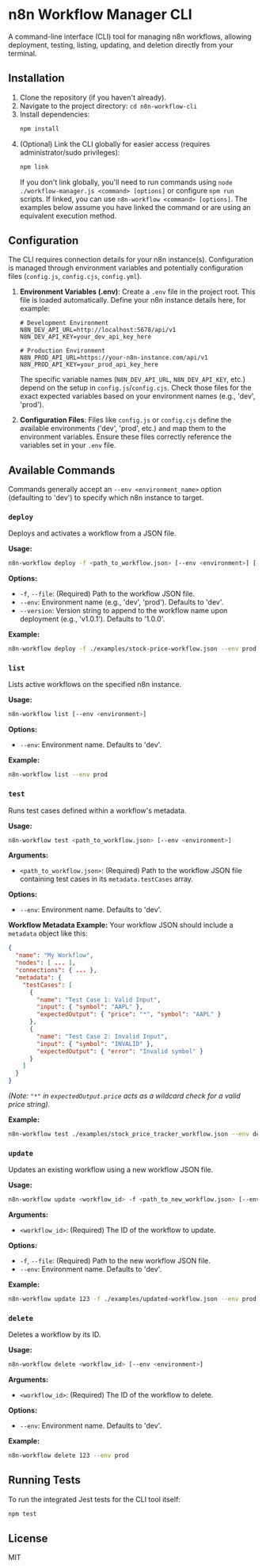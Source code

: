 # n8n Workflow Manager CLI

A command-line interface (CLI) tool for managing n8n workflows, allowing deployment, testing, listing, updating, and deletion directly from your terminal.

## Installation

1.  Clone the repository (if you haven't already).
2.  Navigate to the project directory: `cd n8n-workflow-cli`
3.  Install dependencies:
    ```bash
    npm install
    ```
4.  (Optional) Link the CLI globally for easier access (requires administrator/sudo privileges):
    ```bash
    npm link
    ```
    If you don't link globally, you'll need to run commands using `node ./workflow-manager.js <command> [options]` or configure `npm run` scripts. If linked, you can use `n8n-workflow <command> [options]`. The examples below assume you have linked the command or are using an equivalent execution method.

## Configuration

The CLI requires connection details for your n8n instance(s). Configuration is managed through environment variables and potentially configuration files (`config.js`, `config.cjs`, `config.yml`).

1.  **Environment Variables (.env)**: Create a `.env` file in the project root. This file is loaded automatically. Define your n8n instance details here, for example:
    ```dotenv
    # Development Environment
    N8N_DEV_API_URL=http://localhost:5678/api/v1
    N8N_DEV_API_KEY=your_dev_api_key_here

    # Production Environment
    N8N_PROD_API_URL=https://your-n8n-instance.com/api/v1
    N8N_PROD_API_KEY=your_prod_api_key_here
    ```
    The specific variable names (`N8N_DEV_API_URL`, `N8N_DEV_API_KEY`, etc.) depend on the setup in `config.js`/`config.cjs`. Check those files for the exact expected variables based on your environment names (e.g., 'dev', 'prod').

2.  **Configuration Files**: Files like `config.js` or `config.cjs` define the available environments ('dev', 'prod', etc.) and map them to the environment variables. Ensure these files correctly reference the variables set in your `.env` file.

## Available Commands

Commands generally accept an `--env <environment_name>` option (defaulting to 'dev') to specify which n8n instance to target.

### `deploy`

Deploys and activates a workflow from a JSON file.

**Usage:**
```bash
n8n-workflow deploy -f <path_to_workflow.json> [--env <environment>] [--version <version>]
```

**Options:**
*   `-f`, `--file`: (Required) Path to the workflow JSON file.
*   `--env`: Environment name (e.g., 'dev', 'prod'). Defaults to 'dev'.
*   `--version`: Version string to append to the workflow name upon deployment (e.g., 'v1.0.1'). Defaults to '1.0.0'.

**Example:**
```bash
n8n-workflow deploy -f ./examples/stock-price-workflow.json --env prod --version 1.0.1
```

### `list`

Lists active workflows on the specified n8n instance.

**Usage:**
```bash
n8n-workflow list [--env <environment>]
```

**Options:**
*   `--env`: Environment name. Defaults to 'dev'.

**Example:**
```bash
n8n-workflow list --env prod
```

### `test`

Runs test cases defined within a workflow's metadata.

**Usage:**
```bash
n8n-workflow test <path_to_workflow.json> [--env <environment>]
```

**Arguments:**
*   `<path_to_workflow.json>`: (Required) Path to the workflow JSON file containing test cases in its `metadata.testCases` array.

**Options:**
*   `--env`: Environment name. Defaults to 'dev'.

**Workflow Metadata Example:**
Your workflow JSON should include a `metadata` object like this:
```json
{
  "name": "My Workflow",
  "nodes": [ ... ],
  "connections": { ... },
  "metadata": {
    "testCases": [
      {
        "name": "Test Case 1: Valid Input",
        "input": { "symbol": "AAPL" },
        "expectedOutput": { "price": "*", "symbol": "AAPL" }
      },
      {
        "name": "Test Case 2: Invalid Input",
        "input": { "symbol": "INVALID" },
        "expectedOutput": { "error": "Invalid symbol" }
      }
    ]
  }
}
```
*(Note: `"*"` in `expectedOutput.price` acts as a wildcard check for a valid price string).*

**Example:**
```bash
n8n-workflow test ./examples/stock_price_tracker_workflow.json --env dev
```

### `update`

Updates an existing workflow using a new workflow JSON file.

**Usage:**
```bash
n8n-workflow update <workflow_id> -f <path_to_new_workflow.json> [--env <environment>]
```

**Arguments:**
*   `<workflow_id>`: (Required) The ID of the workflow to update.

**Options:**
*   `-f`, `--file`: (Required) Path to the new workflow JSON file.
*   `--env`: Environment name. Defaults to 'dev'.

**Example:**
```bash
n8n-workflow update 123 -f ./examples/updated-workflow.json --env prod
```

### `delete`

Deletes a workflow by its ID.

**Usage:**
```bash
n8n-workflow delete <workflow_id> [--env <environment>]
```

**Arguments:**
*   `<workflow_id>`: (Required) The ID of the workflow to delete.

**Options:**
*   `--env`: Environment name. Defaults to 'dev'.

**Example:**
```bash
n8n-workflow delete 123 --env prod
```

## Running Tests

To run the integrated Jest tests for the CLI tool itself:

```bash
npm test
```

## License

MIT 